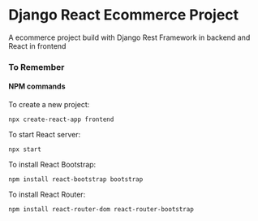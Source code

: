 # Django React Ecommerce Project
A ecommerce project build with Django Rest Framework in backend and React in frontend

### To Remember
#### NPM commands

To create a new project:
```shell
npx create-react-app frontend
```
To start React server:
```shell
npx start
```

To install React Bootstrap:
```shell
npm install react-bootstrap bootstrap
```

To install React Router:
```shell
npm install react-router-dom react-router-bootstrap
```
